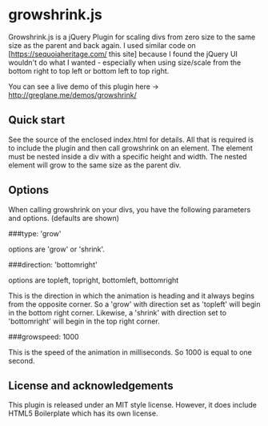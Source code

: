# growshrink.js

Growshrink.js is a jQuery Plugin for scaling divs from zero size to the same size as the
parent and back again.  I used similar code on [https://sequoiaheritage.com/ this site]
because I found the jQuery UI wouldn't do what I wanted - especially when using size/scale
from the bottom right to top left or bottom left to top right.

You can see a live demo of this plugin here -> http://greglane.me/demos/growshrink/

## Quick start

See the source of the enclosed index.html for details.
All that is required is to include the plugin and then call growshrink on an element.
The element must be nested inside a div with a specific height and width. The nested
element will grow to the same size as the parent div.

## Options

When calling growshrink on your divs, you have the following parameters and options.
(defaults are shown)

###type: 'grow'

options are 'grow' or 'shrink'.

###direction: 'bottomright'

options are topleft, topright, bottomleft, bottomright

This is the direction in which the animation is heading and it always begins from the
opposite corner.  So a 'grow' with direction set as 'topleft' will begin in the bottom
right corner.  Likewise, a 'shrink' with direction set to 'bottomright' will begin in
the top right corner.

###growspeed: 1000

This is the speed of the animation in milliseconds. So 1000 is equal to one second.

## License and acknowledgements

This plugin is released under an MIT style license. However, it does include HTML5
Boilerplate which has its own license.


